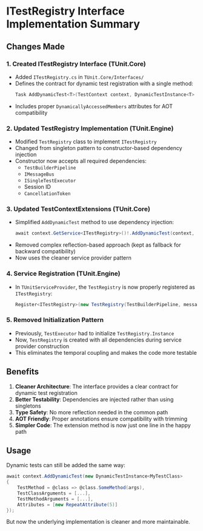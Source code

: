 # ITestRegistry Interface Implementation Summary

## Changes Made

### 1. Created ITestRegistry Interface (TUnit.Core)
- Added `ITestRegistry.cs` in `TUnit.Core/Interfaces/`
- Defines the contract for dynamic test registration with a single method:
  ```csharp
  Task AddDynamicTest<T>(TestContext context, DynamicTestInstance<T> dynamicTest) where T : class;
  ```
- Includes proper `DynamicallyAccessedMembers` attributes for AOT compatibility

### 2. Updated TestRegistry Implementation (TUnit.Engine)
- Modified `TestRegistry` class to implement `ITestRegistry`
- Changed from singleton pattern to constructor-based dependency injection
- Constructor now accepts all required dependencies:
  - `TestBuilderPipeline`
  - `IMessageBus`
  - `ISingleTestExecutor`
  - Session ID
  - `CancellationToken`

### 3. Updated TestContextExtensions (TUnit.Core)
- Simplified `AddDynamicTest` method to use dependency injection:
  ```csharp
  await context.GetService<ITestRegistry>()!.AddDynamicTest(context, dynamicTest);
  ```
- Removed complex reflection-based approach (kept as fallback for backward compatibility)
- Now uses the cleaner service provider pattern

### 4. Service Registration (TUnit.Engine)
- In `TUnitServiceProvider`, the `TestRegistry` is now properly registered as `ITestRegistry`:
  ```csharp
  Register<ITestRegistry>(new TestRegistry(TestBuilderPipeline, messageBus, singleTestExecutor, TestSessionId, CancellationToken.Token));
  ```

### 5. Removed Initialization Pattern
- Previously, `TestExecutor` had to initialize `TestRegistry.Instance`
- Now, `TestRegistry` is created with all dependencies during service provider construction
- This eliminates the temporal coupling and makes the code more testable

## Benefits

1. **Cleaner Architecture**: The interface provides a clear contract for dynamic test registration
2. **Better Testability**: Dependencies are injected rather than using singletons
3. **Type Safety**: No more reflection needed in the common path
4. **AOT Friendly**: Proper annotations ensure compatibility with trimming
5. **Simpler Code**: The extension method is now just one line in the happy path

## Usage

Dynamic tests can still be added the same way:
```csharp
await context.AddDynamicTest(new DynamicTestInstance<MyTestClass>
{
    TestMethod = @class => @class.SomeMethod(args),
    TestClassArguments = [...],
    TestMethodArguments = [...],
    Attributes = [new RepeatAttribute(5)]
});
```

But now the underlying implementation is cleaner and more maintainable.